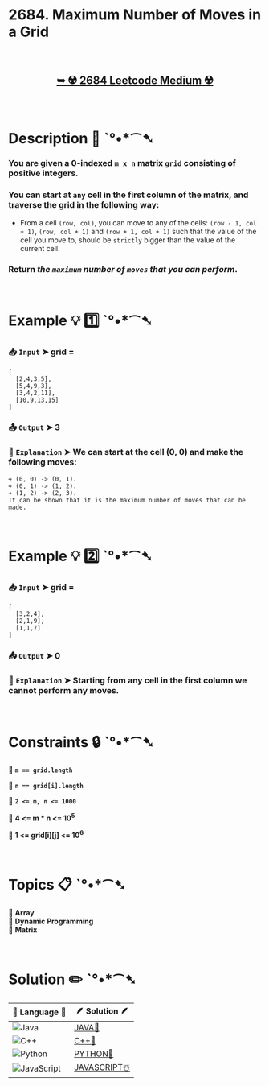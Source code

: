 # 2684. Maximum Number of Moves in a Grid

</br>

<h2 align="center"> 

<a href="https://leetcode.com/problems/maximum-number-of-moves-in-a-grid/description/?envType=daily-question&envId=2024-10-29"><strong>➥ ☢️ 2684 Leetcode Medium ☢️ </strong></a>
</h2>

</br>

# Description 📜 ˋ°•*⁀➷

### You are given a 0-indexed `m x n` matrix `grid` consisting of positive integers.

### You can start at `any` cell in the first column of the matrix, and traverse the grid in the following way:

- From a cell `(row, col)`, you can move to any of the cells: `(row - 1, col + 1)`, `(row, col + 1)` and `(row + 1, col + 1)` such that the value of the cell you move to, should be `strictly` bigger than the value of the current cell.

### Return *the `maximum` number of `moves` that you can perform*.

</br>

# Example 💡 1️⃣ ˋ°•*⁀➷

  ### 📥 `Input`  ➤ grid = 
  
    [
      [2,4,3,5],
      [5,4,9,3],
      [3,4,2,11],
      [10,9,13,15]
    ]

  ### 📤 `Output`  ➤ 3

  ### 🔦 `Explanation`  ➤ We can start at the cell (0, 0) and make the following moves:
    ➺ (0, 0) -> (0, 1).
    ➺ (0, 1) -> (1, 2).
    ➺ (1, 2) -> (2, 3).
    It can be shown that it is the maximum number of moves that can be made.

</br>

# Example 💡 2️⃣ ˋ°•*⁀➷

  ### 📥 `Input` ➤ grid = 
    [
      [3,2,4],
      [2,1,9],
      [1,1,7]
    ]

  ### 📤 `Output`  ➤ 0

  ### 🔦 `Explanation` ➤ Starting from any cell in the first column we cannot perform any moves.

</br>

# Constraints 🔒 ˋ°•*⁀➷

🔹 **`m == grid.length`** </br>

🔹 **`n == grid[i].length`** </br>

🔹 **`2 <= m, n <= 1000`** </br>

🔹 **4 <= m * n <= 10<sup>5</sup>** </br>

🔹 **1 <= grid[i][j] <= 10<sup>6</sup>** </br>

</br>

# Topics 📋 ˋ°•*⁀➷

🔸 **Array**  </br>
🔸 **Dynamic Programming**  </br>
🔸 **Matrix**  </br>

</br>

# Solution ✏️ ˋ°•*⁀➷

| 📒 Language 📒  | 🪶 Solution 🪶 |
| ------------- | ------------- |
|  ![Java](https://img.shields.io/badge/java-%23ED8B00.svg?style=for-the-badge&logo=openjdk&logoColor=white)  | [JAVA🍁](https://github.com/Prakhar-002/LEETCODE/blob/main/%F0%9F%93%9C%20Daily%20Challange%20%F0%9F%92%A1/10%20October%20%F0%9F%AA%94%202024/29%20-%2010%20-%202024%20---%202684.%20Maximum%20Number%20of%20Moves%20in%20a%20Grid%20%E2%98%83%EF%B8%8F%20%F0%9F%8D%81%20%F0%9F%8D%B0%20%F0%9F%8E%B2/%F0%9F%8D%81JAVA%20-%202684.%20Maximum%20Number%20of%20Moves%20in%20a%20Grid.java) |
|  ![C++](https://img.shields.io/badge/c++-%2300599C.svg?style=for-the-badge&logo=c%2B%2B&logoColor=white)  | [C++🎲](https://github.com/Prakhar-002/LEETCODE/blob/main/%F0%9F%93%9C%20Daily%20Challange%20%F0%9F%92%A1/10%20October%20%F0%9F%AA%94%202024/29%20-%2010%20-%202024%20---%202684.%20Maximum%20Number%20of%20Moves%20in%20a%20Grid%20%E2%98%83%EF%B8%8F%20%F0%9F%8D%81%20%F0%9F%8D%B0%20%F0%9F%8E%B2/%F0%9F%8E%B2CPP%20-%202684.%20Maximum%20Number%20of%20Moves%20in%20a%20Grid.cpp)  |
|  ![Python](https://img.shields.io/badge/python-3670A0?style=for-the-badge&logo=python&logoColor=ffdd54)    | [PYTHON🍰](https://github.com/Prakhar-002/LEETCODE/blob/main/%F0%9F%93%9C%20Daily%20Challange%20%F0%9F%92%A1/10%20October%20%F0%9F%AA%94%202024/29%20-%2010%20-%202024%20---%202684.%20Maximum%20Number%20of%20Moves%20in%20a%20Grid%20%E2%98%83%EF%B8%8F%20%F0%9F%8D%81%20%F0%9F%8D%B0%20%F0%9F%8E%B2/%F0%9F%8D%B0PYTHON%20-%202684.%20Maximum%20Number%20of%20Moves%20in%20a%20Grid.py) |
| ![JavaScript](https://img.shields.io/badge/javascript-%23323330.svg?style=for-the-badge&logo=javascript&logoColor=%23F7DF1E)   | [JAVASCRIPT☃️](https://github.com/Prakhar-002/LEETCODE/blob/main/%F0%9F%93%9C%20Daily%20Challange%20%F0%9F%92%A1/10%20October%20%F0%9F%AA%94%202024/29%20-%2010%20-%202024%20---%202684.%20Maximum%20Number%20of%20Moves%20in%20a%20Grid%20%E2%98%83%EF%B8%8F%20%F0%9F%8D%81%20%F0%9F%8D%B0%20%F0%9F%8E%B2/%E2%98%83%EF%B8%8FJAVASCRIPT%20-%202684.%20Maximum%20Number%20of%20Moves%20in%20a%20Grid.js) |
